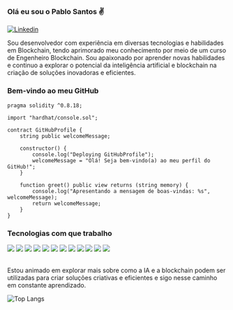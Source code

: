 ### Olá eu sou o Pablo Santos ✌️

[![Linkedin](https://img.shields.io/badge/LinkedIn-0077B5?style=for-the-badge&logo=linkedin&logoColor=white)](https://www.linkedin.com/in/pablo-santos-46794a269/)

Sou desenvolvedor com experiência em diversas tecnologias e habilidades em Blockchain, tendo aprimorado meu conhecimento por meio de um curso de Engenheiro Blockchain. Sou apaixonado por aprender novas habilidades e continuo a explorar o potencial da inteligência artificial e blockchain na criação de soluções inovadoras e eficientes.


### Bem-vindo ao meu GitHub

```solidity
pragma solidity ^0.8.18;

import "hardhat/console.sol";

contract GitHubProfile {
    string public welcomeMessage;

    constructor() {
        console.log("Deploying GitHubProfile");
        welcomeMessage = "Olá! Seja bem-vindo(a) ao meu perfil do GitHub!";
    }

    function greet() public view returns (string memory) {
        console.log("Apresentando a mensagem de boas-vindas: %s", welcomeMessage);
        return welcomeMessage;
    }
}

```


### Tecnologias com que trabalho

<div>
  <span style="display: inline-block">
    <img src="https://img.shields.io/badge/JavaScript-F7DF1E?style=for-the-badge&logo=javascript&logoColor=black" />
  </span>
  <span style="display: inline-block">
    <img src="https://img.shields.io/badge/Python-14354C?style=for-the-badge&logo=python&logoColor=white" />
  </span>
  <span style="display: inline-block">
    <img src="https://img.shields.io/badge/HTML5-E34F26?style=for-the-badge&logo=html5&logoColor=white" />
  </span>
  <span style="display: inline-block">
    <img src="https://img.shields.io/badge/CSS-239120?&style=for-the-badge&logo=css3&logoColor=white" />
  </span>
  <span style="display: inline-block">
    <img src="https://img.shields.io/badge/Go-00ADD8?style=for-the-badge&logo=go&logoColor=white" />
  </span>
  <span style="display: inline-block">
    <img src="https://img.shields.io/badge/Blockchain.com-121D33?logo=blockchaindotcom&logoColor=fff&style=for-the-badge" />
  </span>
  <span style="display: inline-block">
    <img src="https://img.shields.io/badge/hyperledger-2F3134?style=for-the-badge&logo=hyperledger&logoColor=white" />
  </span>
  <span style="display: inline-block">
    <img src="https://img.shields.io/badge/Solidity-e6e6e6?style=for-the-badge&logo=solidity&logoColor=black" />
  </span>
    <span style="display: inline-block">
    <img src=https://img.shields.io/badge/TensorFlow-FF6F00?style=for-the-badge&logo=tensorflow&logoColor=white" />
  </span>
    <span style="display: inline-block">
    <img src="https://img.shields.io/badge/SQLite-07405E?style=for-the-badge&logo=sqlite&logoColor=white" />
  </span>                                                                                               
    <span style="display: inline-block">
    <img src="https://img.shields.io/badge/PostgreSQL-316192?style=for-the-badge&logo=postgresql&logoColor=white" />
  </span>                                                                                             
      <span style="display: inline-block">
    <img src="https://img.shields.io/badge/Jupyter-F37626.svg?&style=for-the-badge&logo=Jupyter&logoColor=white" /> 
  </span>
</div><br/>
                                                                                                                

Estou animado em explorar mais sobre como a IA e a blockchain podem ser utilizadas para criar soluções criativas e eficientes e sigo nesse caminho em constante aprendizado.

![Top Langs](https://github-readme-stats.vercel.app/api/top-langs/?username=thepablosantos&layout=compact)
